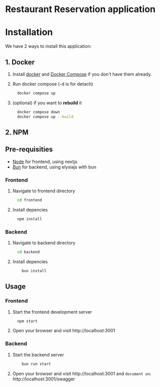 # Restaurant Reservation application

# Installation

We have 2 ways to install this application:

## 1. Docker

1. Install [docker](https://www.docker.com/products/docker-desktop/) and [Docker Compose](https://docs.docker.com/compose/install/) if you don't have them already.
2. Run docker compose (-d is for detach)

    ```sh
      docker compose up
    ```

3. (optional) if you want to **rebuild** it
    ```sh
      docker compose down
      docker compose up --build
    ```

## 2. NPM

## Pre-requisities

-   [Node](https://nodejs.org/en/download/package-manager) for frontend, using nextjs
-   [Bun](https://bun.sh/) for backend, using elysiajs with bun

### Frontend

1. Navigate to frontend directory
    ```sh
      cd frontend
    ```
2. Install depencies
    ```sh
      npm install
    ```

### Backend

1. Navigate to backend directory
    ```sh
      cd backend
    ```
2. Install depencies
    ```sh
        bun install
    ```

## Usage

### Frontend

1. Start the frontend development server
    ```sh
      npm start
    ```
2. Open your browser and visit http://localhost:3001

### Backend

1. Start the backend server
    ```sh
        bun run start
    ```
2. Open your browser and visit http://localhost:3001 and `document on`: http://localhost:3001/swagger

